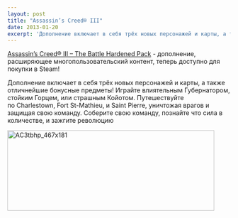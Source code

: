```yaml
---
layout: post
title: "Assassin’s Creed® III"
date: 2013-01-20
excerpt: 'Дополнение включает в себя трёх новых персонажей и карты, а также отличнейшие бонусные предметы! Играйте влиятельным Губернатором, стойким Горцем, или страшным Койотом. Путешествуйте по Charlestown, Fort St-Mathieu, и Saint Pierre, уничтожая врагов и защищая свою команду. Соберите свою команду, познайте что сила в количестве, и зажгите революцию'
---
```


<a href="http://store.steampowered.com/app/227129/" target="_blank">Assassin’s Creed® III – The Battle Hardened Pack</a> - дополнение, расширяющее многопользовательский контент, теперь доступно для покупки в Steam!

Дополнение включает в себя трёх новых персонажей и карты, а также отличнейшие бонусные предметы! Играйте влиятельным Губернатором, стойким Горцем, или страшным Койотом. Путешествуйте по Charlestown, Fort St-Mathieu, и Saint Pierre, уничтожая врагов и защищая свою команду. Соберите свою команду, познайте что сила в количестве, и зажгите революцию

<a href="http://store.steampowered.com/app/227129/" target="_blank"><img class="alignnone size-full wp-image-730" alt="AC3tbhp_467x181" src="http://gamersoul.ru/wp-content/uploads/2013/01/AC3tbhp_467x181.jpg" width="467" height="181" />

</a>